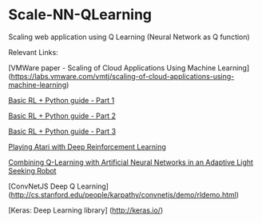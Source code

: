 # Scale-NN-QLearning
Scaling web application using Q Learning  (Neural Network as Q function)

Relevant Links:

[VMWare paper - Scaling of Cloud Applications Using Machine Learning] (https://labs.vmware.com/vmtj/scaling-of-cloud-applications-using-machine-learning)

[Basic RL + Python guide - Part 1](http://outlace.com/Reinforcement-Learning-Part-1/)

[Basic RL + Python guide - Part 2](http://outlace.com/Reinforcement-Learning-Part-2/)

[Basic RL + Python guide - Part 3](http://outlace.com/Reinforcement-Learning-Part-3/)

[Playing Atari with Deep Reinforcement Learning](http://arxiv.org/pdf/1312.5602v1.pdf)

[Combining Q-Learning with Artificial Neural Networks in an Adaptive Light Seeking Robot](https://www.cs.swarthmore.edu/~meeden/cs81/s12/papers/MarkStevePaper.pdf)

[ConvNetJS Deep Q Learning] (http://cs.stanford.edu/people/karpathy/convnetjs/demo/rldemo.html)

[Keras: Deep Learning library] (http://keras.io/)


